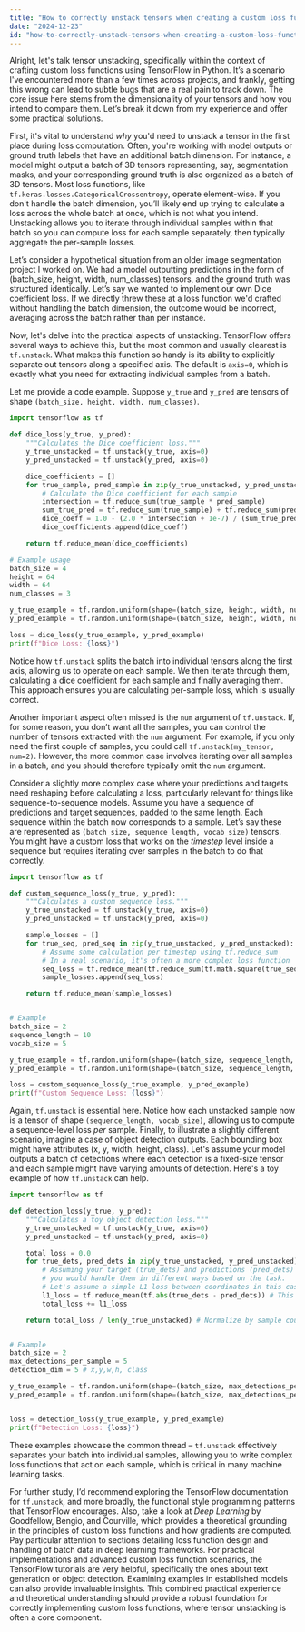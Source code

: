 ```yaml
---
title: "How to correctly unstack tensors when creating a custom loss function in TensorFlow Python?"
date: "2024-12-23"
id: "how-to-correctly-unstack-tensors-when-creating-a-custom-loss-function-in-tensorflow-python"
---
```


Alright, let's talk tensor unstacking, specifically within the context of crafting custom loss functions using TensorFlow in Python. It’s a scenario I've encountered more than a few times across projects, and frankly, getting this wrong can lead to subtle bugs that are a real pain to track down. The core issue here stems from the dimensionality of your tensors and how you intend to compare them. Let’s break it down from my experience and offer some practical solutions.

First, it's vital to understand *why* you'd need to unstack a tensor in the first place during loss computation. Often, you're working with model outputs or ground truth labels that have an additional batch dimension. For instance, a model might output a batch of 3D tensors representing, say, segmentation masks, and your corresponding ground truth is also organized as a batch of 3D tensors. Most loss functions, like `tf.keras.losses.CategoricalCrossentropy`, operate element-wise. If you don't handle the batch dimension, you’ll likely end up trying to calculate a loss across the whole batch at once, which is not what you intend. Unstacking allows you to iterate through individual samples within that batch so you can compute loss for each sample separately, then typically aggregate the per-sample losses.

Let’s consider a hypothetical situation from an older image segmentation project I worked on. We had a model outputting predictions in the form of (batch_size, height, width, num_classes) tensors, and the ground truth was structured identically. Let’s say we wanted to implement our own Dice coefficient loss. If we directly threw these at a loss function we'd crafted without handling the batch dimension, the outcome would be incorrect, averaging across the batch rather than per instance.

Now, let's delve into the practical aspects of unstacking. TensorFlow offers several ways to achieve this, but the most common and usually clearest is `tf.unstack`. What makes this function so handy is its ability to explicitly separate out tensors along a specified axis. The default is `axis=0`, which is exactly what you need for extracting individual samples from a batch.

Let me provide a code example. Suppose `y_true` and `y_pred` are tensors of shape `(batch_size, height, width, num_classes)`.

```python
import tensorflow as tf

def dice_loss(y_true, y_pred):
    """Calculates the Dice coefficient loss."""
    y_true_unstacked = tf.unstack(y_true, axis=0)
    y_pred_unstacked = tf.unstack(y_pred, axis=0)

    dice_coefficients = []
    for true_sample, pred_sample in zip(y_true_unstacked, y_pred_unstacked):
        # Calculate the Dice coefficient for each sample
        intersection = tf.reduce_sum(true_sample * pred_sample)
        sum_true_pred = tf.reduce_sum(true_sample) + tf.reduce_sum(pred_sample)
        dice_coeff = 1.0 - (2.0 * intersection + 1e-7) / (sum_true_pred + 1e-7)
        dice_coefficients.append(dice_coeff)

    return tf.reduce_mean(dice_coefficients)

# Example usage
batch_size = 4
height = 64
width = 64
num_classes = 3

y_true_example = tf.random.uniform(shape=(batch_size, height, width, num_classes), minval=0, maxval=2, dtype=tf.int32)
y_pred_example = tf.random.uniform(shape=(batch_size, height, width, num_classes), minval=0, maxval=1, dtype=tf.float32)

loss = dice_loss(y_true_example, y_pred_example)
print(f"Dice Loss: {loss}")
```

Notice how `tf.unstack` splits the batch into individual tensors along the first axis, allowing us to operate on each sample. We then iterate through them, calculating a dice coefficient for each sample and finally averaging them. This approach ensures you are calculating per-sample loss, which is usually correct.

Another important aspect often missed is the `num` argument of `tf.unstack`. If, for some reason, you don’t want all the samples, you can control the number of tensors extracted with the `num` argument. For example, if you only need the first couple of samples, you could call `tf.unstack(my_tensor, num=2)`. However, the more common case involves iterating over all samples in a batch, and you should therefore typically omit the `num` argument.

Consider a slightly more complex case where your predictions and targets need reshaping before calculating a loss, particularly relevant for things like sequence-to-sequence models. Assume you have a sequence of predictions and target sequences, padded to the same length. Each sequence within the batch now corresponds to a sample. Let’s say these are represented as `(batch_size, sequence_length, vocab_size)` tensors. You might have a custom loss that works on the *timestep* level inside a sequence but requires iterating over samples in the batch to do that correctly.

```python
import tensorflow as tf

def custom_sequence_loss(y_true, y_pred):
    """Calculates a custom sequence loss."""
    y_true_unstacked = tf.unstack(y_true, axis=0)
    y_pred_unstacked = tf.unstack(y_pred, axis=0)

    sample_losses = []
    for true_seq, pred_seq in zip(y_true_unstacked, y_pred_unstacked):
        # Assume some calculation per timestep using tf.reduce_sum
        # In a real scenario, it's often a more complex loss function
        seq_loss = tf.reduce_mean(tf.reduce_sum(tf.math.square(true_seq - pred_seq), axis=1))
        sample_losses.append(seq_loss)

    return tf.reduce_mean(sample_losses)


# Example
batch_size = 2
sequence_length = 10
vocab_size = 5

y_true_example = tf.random.uniform(shape=(batch_size, sequence_length, vocab_size), minval=0, maxval=vocab_size, dtype=tf.int32)
y_pred_example = tf.random.uniform(shape=(batch_size, sequence_length, vocab_size), minval=-1, maxval=1, dtype=tf.float32)

loss = custom_sequence_loss(y_true_example, y_pred_example)
print(f"Custom Sequence Loss: {loss}")
```

Again, `tf.unstack` is essential here. Notice how each unstacked sample now is a tensor of shape `(sequence_length, vocab_size)`, allowing us to compute a sequence-level loss *per* sample. Finally, to illustrate a slightly different scenario, imagine a case of object detection outputs. Each bounding box might have attributes (x, y, width, height, class). Let's assume your model outputs a batch of detections where each detection is a fixed-size tensor and each sample might have varying amounts of detection. Here's a toy example of how `tf.unstack` can help.

```python
import tensorflow as tf

def detection_loss(y_true, y_pred):
    """Calculates a toy object detection loss."""
    y_true_unstacked = tf.unstack(y_true, axis=0)
    y_pred_unstacked = tf.unstack(y_pred, axis=0)

    total_loss = 0.0
    for true_dets, pred_dets in zip(y_true_unstacked, y_pred_unstacked):
        # Assuming your target (true_dets) and predictions (pred_dets) have variable length,
        # you would handle them in different ways based on the task.
        # Let's assume a simple L1 loss between coordinates in this case
        l1_loss = tf.reduce_mean(tf.abs(true_dets - pred_dets)) # This assumes a shape compatible for L1, which may not be correct
        total_loss += l1_loss

    return total_loss / len(y_true_unstacked) # Normalize by sample count


# Example
batch_size = 2
max_detections_per_sample = 5
detection_dim = 5 # x,y,w,h, class

y_true_example = tf.random.uniform(shape=(batch_size, max_detections_per_sample, detection_dim), minval=-1, maxval=1, dtype=tf.float32)
y_pred_example = tf.random.uniform(shape=(batch_size, max_detections_per_sample, detection_dim), minval=-1, maxval=1, dtype=tf.float32)


loss = detection_loss(y_true_example, y_pred_example)
print(f"Detection Loss: {loss}")
```

These examples showcase the common thread – `tf.unstack` effectively separates your batch into individual samples, allowing you to write complex loss functions that act on each sample, which is critical in many machine learning tasks.

For further study, I’d recommend exploring the TensorFlow documentation for `tf.unstack`, and more broadly, the functional style programming patterns that TensorFlow encourages. Also, take a look at *Deep Learning* by Goodfellow, Bengio, and Courville, which provides a theoretical grounding in the principles of custom loss functions and how gradients are computed. Pay particular attention to sections detailing loss function design and handling of batch data in deep learning frameworks. For practical implementations and advanced custom loss function scenarios, the TensorFlow tutorials are very helpful, specifically the ones about text generation or object detection. Examining examples in established models can also provide invaluable insights. This combined practical experience and theoretical understanding should provide a robust foundation for correctly implementing custom loss functions, where tensor unstacking is often a core component.
